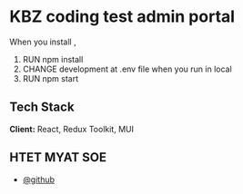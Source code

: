 
# KBZ coding test admin portal

When you install ,

1. RUN npm install
2. CHANGE development at .env file when you run in local
3. RUN npm start


## Tech Stack

**Client:** React, Redux Toolkit, MUI



## HTET MYAT SOE

- [@github](https://www.github.com/hms-19)

